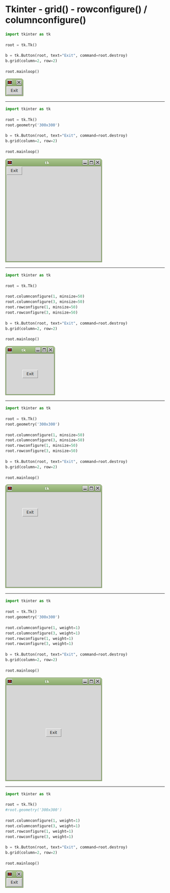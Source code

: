 
# Tkinter - grid() - rowconfigure() / columnconfigure()

```python
import tkinter as tk

root = tk.Tk()

b = tk.Button(root, text="Exit", command=root.destroy)
b.grid(column=2, row=2)

root.mainloop()
```

![#1](images/main-1.png?raw=true)   

---

```python
import tkinter as tk

root = tk.Tk()
root.geometry('300x300')

b = tk.Button(root, text="Exit", command=root.destroy)
b.grid(column=2, row=2)

root.mainloop()
```

![#1](images/main-2.png?raw=true)   

---

```python
import tkinter as tk

root = tk.Tk()

root.columnconfigure(1, minsize=50)
root.columnconfigure(3, minsize=50)
root.rowconfigure(1, minsize=50)
root.rowconfigure(3, minsize=50)

b = tk.Button(root, text="Exit", command=root.destroy)
b.grid(column=2, row=2)

root.mainloop()
```

![#1](images/main-3.png?raw=true)   

---

```python
import tkinter as tk

root = tk.Tk()
root.geometry('300x300')

root.columnconfigure(1, minsize=50)
root.columnconfigure(3, minsize=50)
root.rowconfigure(1, minsize=50)
root.rowconfigure(3, minsize=50)

b = tk.Button(root, text="Exit", command=root.destroy)
b.grid(column=2, row=2)

root.mainloop()
```

![#1](images/main-4.png?raw=true)   

---

```python
import tkinter as tk

root = tk.Tk()
root.geometry('300x300')

root.columnconfigure(1, weight=1)
root.columnconfigure(3, weight=1)
root.rowconfigure(1, weight=1)
root.rowconfigure(3, weight=1)

b = tk.Button(root, text="Exit", command=root.destroy)
b.grid(column=2, row=2)

root.mainloop()
```

![#1](images/main-5.png?raw=true)   

---

```python
import tkinter as tk

root = tk.Tk()
#root.geometry('300x300')

root.columnconfigure(1, weight=1)
root.columnconfigure(3, weight=1)
root.rowconfigure(1, weight=1)
root.rowconfigure(3, weight=1)

b = tk.Button(root, text="Exit", command=root.destroy)
b.grid(column=2, row=2)

root.mainloop()
```

![#1](images/main-6.png?raw=true)   

